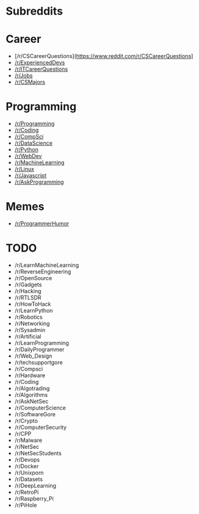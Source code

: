 # Subreddits

# Career
* [/r/CSCareerQuestions](https://www.reddit.com/r/CSCareerQuestions]
* [/r/ExperiencedDevs](https://www.reddit.com/r/ExperiencedDevs)
* [/r/ITCareerQuestions](https://www.reddit.com/r/ITCareerQuestions)
* [/r/Jobs](https://www.reddit.com/r/Jobs)
* [/r/CSMajors](https://www.reddit.com/r/CSMajors)

# Programming
* [/r/Programming](https://www.reddit.com/r/programming)
* [/r/Coding](https://www.reddit.com/r/coding)
* [/r/CompSci](https://www.reddit.com/r/compsci)
* [/r/DataScience](https://www.reddit.com/r/datascience)
* [/r/Python](https://www.reddit.com/r/Python)
* [/r/WebDev](https://www.reddit.com/r/webdev)
* [/r/MachineLearning](https://www.reddit.com/r/MachineLearning)
* [/r/Linux](https://www.reddit.com/r/linux)
* [/r/Javascript](https://www.reddit.com/r/javascript)
* [/r/AskProgramming](https://www.reddit.com/r/AskProgramming)

# Memes
* [/r/ProgrammerHumor](https://www.reddit.com/r/ProgrammerHumor)

# TODO
- /r/LearnMachineLearning
- /r/ReverseEngineering
- /r/OpenSource
- /r/Gadgets
- /r/Hacking
- /r/RTLSDR
- /r/HowToHack
- /r/LearnPython
- /r/Robotics
- /r/Networking
- /r/Sysadmin
- /r/Artificial
- /r/LearnProgramming
- /r/DailyProgrammer
- /r/Web_Design
- /r/techsupportgore
- /r/Compsci
- /r/Hardware
- /r/Coding
- /r/Algotrading
- /r/Algorithms
- /r/AskNetSec
- /r/ComputerScience
- /r/SoftwareGore
- /r/Crypto
- /r/ComputerSecurity
- /r/CPP
- /r/Malware
- /r/NetSec
- /r/NetSecStudents
- /r/Devops
- /r/Docker
- /r/Unixporn
- /r/Datasets
- /r/DeepLearning
- /r/RetroPi 
- /r/Raspberry_Pi
- /r/PiHole
